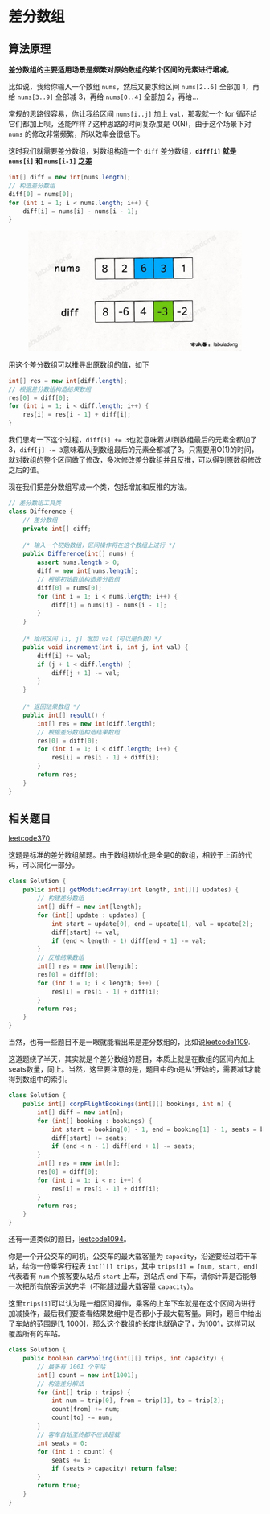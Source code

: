 # 差分数组

## **算法原理**

**差分数组的主要适用场景是频繁对原始数组的某个区间的元素进行增减**。

比如说，我给你输入一个数组 `nums`，然后又要求给区间 `nums[2..6]` 全部加 1，再给 `nums[3..9]` 全部减 3，再给 `nums[0..4]` 全部加 2，再给...

常规的思路很容易，你让我给区间 `nums[i..j]` 加上 `val`，那我就一个 for 循环给它们都加上呗，还能咋样？这种思路的时间复杂度是 O(N)，由于这个场景下对 `nums` 的修改非常频繁，所以效率会很低下。

这时我们就需要差分数组，对数组构造一个 `diff` 差分数组，**`diff[i]` 就是 `nums[i]` 和 `nums[i-1]` 之差**

```java
int[] diff = new int[nums.length];
// 构造差分数组
diff[0] = nums[0];
for (int i = 1; i < nums.length; i++) {
    diff[i] = nums[i] - nums[i - 1];
}
```

<figure><img src="../../.gitbook/assets/image (2).png" alt=""><figcaption></figcaption></figure>

用这个差分数组可以推导出原数组的值，如下

```java
int[] res = new int[diff.length];
// 根据差分数组构造结果数组
res[0] = diff[0];
for (int i = 1; i < diff.length; i++) {
    res[i] = res[i - 1] + diff[i];
}
```

我们思考一下这个过程，`diff[i] += 3`也就意味着从i到数组最后的元素全都加了3，`diff[j] -= 3`意味着从j到数组最后的元素全都减了3。只需要用O(1)的时间，就对数组的整个区间做了修改，多次修改差分数组并且反推，可以得到原数组修改之后的值。

现在我们把差分数组写成一个类，包括增加和反推的方法。

```java
// 差分数组工具类
class Difference {
    // 差分数组
    private int[] diff;
    
    /* 输入一个初始数组，区间操作将在这个数组上进行 */
    public Difference(int[] nums) {
        assert nums.length > 0;
        diff = new int[nums.length];
        // 根据初始数组构造差分数组
        diff[0] = nums[0];
        for (int i = 1; i < nums.length; i++) {
            diff[i] = nums[i] - nums[i - 1];
        }
    }

    /* 给闭区间 [i, j] 增加 val（可以是负数）*/
    public void increment(int i, int j, int val) {
        diff[i] += val;
        if (j + 1 < diff.length) {
            diff[j + 1] -= val;
        }
    }

    /* 返回结果数组 */
    public int[] result() {
        int[] res = new int[diff.length];
        // 根据差分数组构造结果数组
        res[0] = diff[0];
        for (int i = 1; i < diff.length; i++) {
            res[i] = res[i - 1] + diff[i];
        }
        return res;
    }
}
```

## 相关题目

[leetcode370](https://leetcode.com/problems/range-addition/description/)

这题是标准的差分数组解题。由于数组初始化是全是0的数组，相较于上面的代码，可以简化一部分。

```java
class Solution {
    public int[] getModifiedArray(int length, int[][] updates) {
        // 构建差分数组
        int[] diff = new int[length];
        for (int[] update : updates) {
            int start = update[0], end = update[1], val = update[2];
            diff[start] += val;
            if (end < length - 1) diff[end + 1] -= val;
        }
        // 反推结果数组
        int[] res = new int[length];
        res[0] = diff[0];
        for (int i = 1; i < length; i++) {
            res[i] = res[i - 1] + diff[i];
        }
        return res;
    }
}
```

当然，也有一些题目不是一眼就能看出来是差分数组的，比如说[leetcode1109](https://leetcode.com/problems/corporate-flight-bookings/).

这道题绕了半天，其实就是个差分数组的题目，本质上就是在数组的区间内加上seats数量，同上。当然，这里要注意的是，题目中的n是从1开始的，需要减1才能得到数组中的索引。

```java
class Solution {
    public int[] corpFlightBookings(int[][] bookings, int n) {
        int[] diff = new int[n];
        for (int[] booking : bookings) {
            int start = booking[0] - 1, end = booking[1] - 1, seats = booking[2];
            diff[start] += seats;
            if (end < n - 1) diff[end + 1] -= seats;
        }
        int[] res = new int[n];
        res[0] = diff[0];
        for (int i = 1; i < n; i++) {
            res[i] = res[i - 1] + diff[i];
        }
        return res;
    }
}
```

还有一道类似的题目，[leetcode1094](https://leetcode.com/problems/car-pooling/description/)。

你是一个开公交车的司机，公交车的最大载客量为 `capacity`，沿途要经过若干车站，给你一份乘客行程表 `int[][] trips`，其中 `trips[i] = [num, start, end]` 代表着有 `num` 个旅客要从站点 `start` 上车，到站点 `end` 下车，请你计算是否能够一次把所有旅客运送完毕（不能超过最大载客量 `capacity`）。

这里`trips[i]`可以认为是一组区间操作，乘客的上车下车就是在这个区间内进行加减操作，最后我们要查看结果数组中是否都小于最大载客量。同时，题目中给出了车站的范围是\[1, 1000]，那么这个数组的长度也就确定了，为1001，这样可以覆盖所有的车站。

```java
class Solution {
    public boolean carPooling(int[][] trips, int capacity) {
        // 最多有 1001 个车站
        int[] count = new int[1001];
        // 构造差分解法
        for (int[] trip : trips) {
            int num = trip[0], from = trip[1], to = trip[2];
            count[from] += num;
            count[to] -= num;
        }
        // 客车自始至终都不应该超载
        int seats = 0;
        for (int i : count) {
            seats += i;
            if (seats > capacity) return false;
        }
        return true;
    }
}
```
